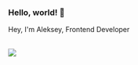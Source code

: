 ### Hello, world! 👋
Hey, I'm Aleksey, Frontend Developer <br/><br/>

<a href="https://www.linkedin.com/in/ewudes/">
  <img src="https://img.shields.io/badge/LinkedIn-0077B5?style=for-the-badge&logo=linkedin&logoColor=white"/>
</a>

